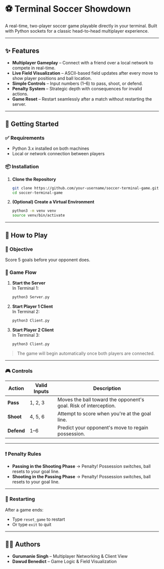 # ⚽ Terminal Soccer Showdown

A real-time, two-player soccer game playable directly in your terminal. Built with Python sockets for a classic head-to-head multiplayer experience.

---

## ✨ Features

- **Multiplayer Gameplay** – Connect with a friend over a local network to compete in real-time.
- **Live Field Visualization** – ASCII-based field updates after every move to show player positions and ball location.
- **Simple Controls** – Input numbers (1–6) to pass, shoot, or defend.
- **Penalty System** – Strategic depth with consequences for invalid actions.
- **Game Reset** – Restart seamlessly after a match without restarting the server.

---

## 🚀 Getting Started

### ✅ Requirements

- Python 3.x installed on both machines
- Local or network connection between players

### 📦 Installation

1. **Clone the Repository**  
   ```bash
   git clone https://github.com/your-username/soccer-terminal-game.git
   cd soccer-terminal-game
   ```

2. **(Optional) Create a Virtual Environment**  
   ```bash
   python3 -m venv venv
   source venv/bin/activate
   ```

---

## 🌹 How to Play

### 🎯 Objective

Score 5 goals before your opponent does.

### 👣 Game Flow

1. **Start the Server**  
   In Terminal 1:
   ```bash
   python3 Server.py
   ```

2. **Start Player 1 Client**  
   In Terminal 2:
   ```bash
   python3 Client.py
   ```

3. **Start Player 2 Client**  
   In Terminal 3:
   ```bash
   python3 Client.py
   ```

> The game will begin automatically once both players are connected.

---

### 🎮 Controls

| Action       | Valid Inputs | Description                                                                 |
|--------------|--------------|-----------------------------------------------------------------------------|
| **Pass**     | 1, 2, 3      | Moves the ball toward the opponent's goal. Risk of interception.            |
| **Shoot**    | 4, 5, 6      | Attempt to score when you're at the goal line.                             |
| **Defend**   | 1–6          | Predict your opponent's move to regain possession.                         |

---

### ❗ Penalty Rules

- **Passing in the Shooting Phase** → Penalty! Possession switches, ball resets to your goal line.
- **Shooting in the Passing Phase** → Penalty! Possession switches, ball resets to your goal line.

---

### 🔄 Restarting

After a game ends:
- Type `reset_game` to restart
- Or type `exit` to quit

---

## 👨‍💼 Authors

- **Gurumanie Singh** – Multiplayer Networking & Client View  
- **Dawud Benedict** – Game Logic & Field Visualization
